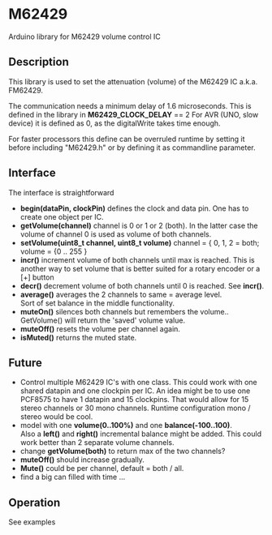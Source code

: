 # M62429

Arduino library for M62429 volume control IC

## Description

This library is used to set the attenuation (volume) of the 
M62429 IC a.k.a. FM62429.

The communication needs a minimum delay of 1.6 microseconds. 
This is defined in the library in **M62429_CLOCK_DELAY** == 2
For AVR (UNO, slow device) it is defined as 0, as the digitalWrite
takes time enough. 

For faster processors this define can be overruled runtime by setting it 
before including "M62429.h" or by defining it as commandline parameter.

## Interface

The interface is straightforward

- **begin(dataPin, clockPin)** defines the clock and data pin.
One has to create one object per IC. 
- **getVolume(channel)** channel is 0 or 1 or 2 (both). In the latter
case the volume of channel 0 is used as volume of both channels.
- **setVolume(uint8_t channel, uint8_t volume)** 
channel = { 0, 1, 2 = both; volume = {0 .. 255 }
- **incr()** increment volume of both channels until max is reached.
This is another way to set volume that is better suited for a rotary 
encoder or a \[+\] button
- **decr()** decrement volume of both channels until 0 is reached. See **incr()**.
- **average()** averages the 2 channels to same = average level.  
Sort of set balance in the middle functionality.
- **muteOn()** silences both channels but remembers the volume..
GetVolume() will return the 'saved' volume value.
- **muteOff()** resets the volume per channel again.
- **isMuted()** returns the muted state. 


## Future

- Control multiple M62429 IC's with one class. This could work with one 
shared datapin and one clockpin per IC. An idea might be to use one PCF8575
to have 1 datapin and 15 clockpins. That would allow for 15 stereo channels
or 30 mono channels. Runtime configuration mono / stereo would be cool.
- model with one **volume(0..100%)** and one **balance(-100..100)**.  
Also a **left()** and **right()** incremental balance might be added.
This could work better than 2 separate volume channels.
- change **getVolume(both)** to return max of the two channels?
- **muteOff()** should increase gradually.
- **Mute()** could be per channel, default = both / all.
- find a big can filled with time ...

## Operation

See examples
